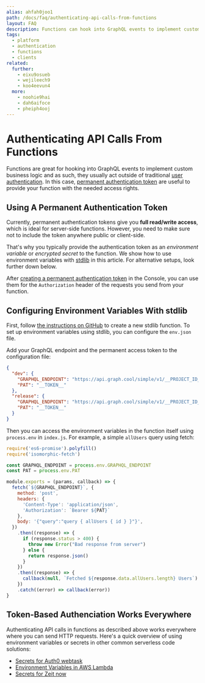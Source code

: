 ```yaml
---
alias: ahfah0joo1
path: /docs/faq/authenticating-api-calls-from-functions
layout: FAQ
description: Functions can hook into GraphQL events to implement custom business logic. Learn how authentication works with GraphQL in a serverless context.
tags:
  - platform
  - authentication
  - functions
  - clients
related:
  further:
    - eixu9osueb
    - wejileech9
    - koo4eevun4
  more:
    - noohie9hai
    - dah6aifoce
    - pheiph4ooj
---
```


# Authenticating API Calls From Functions

Functions are great for hooking into GraphQL events to implement custom business logic and as such, they usually act outside of traditional [user authentication](!alias-eixu9osueb). In this case, [permanent authentication token](!alias-wejileech9#permanent-authentication-token) are useful to provide your function with the needed access rights.

## Using A Permanent Authentication Token

Currently, permanent authentication tokens give you **full read/write access**, which is ideal for server-side functions. However, you need to make sure not to include the token anywhere public or client-side.

That's why you typically provide the authentication token as an *environment variable* or *encrypted secret* to the function. We show how to use environment variables with [stdlib](https://stdlib.com/) in this article. For alternative setups, look further down below.

After [creating a permanent authentication token](!alias-wejileech9#permanent-authentication-token) in the Console, you can use them for the `Authorization` header of the requests you send from your function.


## Configuring Environment Variables With stdlib

First, follow [the instructions on GitHub](https://github.com/stdlib/lib) to create a new stdlib function. To set up environment variables using stdlib, you can configure the `env.json` file.

Add your GraphQL endpoint and the permanent access token to the configuration file:

```json
{
  "dev": {
    "GRAPHQL_ENDPOINT": "https://api.graph.cool/simple/v1/__PROJECT_ID__",
    "PAT": "__TOKEN__"
  },
  "release": {
    "GRAPHQL_ENDPOINT": "https://api.graph.cool/simple/v1/__PROJECT_ID__",
    "PAT": "__TOKEN__"
  }
}
```

Then you can access the environment variables in the function itself using `process.env` in `index.js`. For example, a simple `allUsers` query using fetch:

```js
require('es6-promise').polyfill()
require('isomorphic-fetch')

const GRAPHQL_ENDPOINT = process.env.GRAPHQL_ENDPOINT
const PAT = process.env.PAT

module.exports = (params, callback) => {
  fetch(`${GRAPHQL_ENDPOINT}`, {
    method: 'post',
    headers: {
      'Content-Type': 'application/json',
      'Authorization': `Bearer ${PAT}`
    },
    body: '{"query":"query { allUsers { id } }"}',
  })
    .then((response) => {
      if (response.status > 400) {
        throw new Error("Bad response from server")
      } else {
        return response.json()
      }
    })
    .then((response) => {
      callback(null, `Fetched ${response.data.allUsers.length} Users`)
    })
    .catch((error) => callback(error))
}
```

## Token-Based Authenciation Works Everywhere

Authenticating API calls in functions as described above works everywhere where you can send HTTP requests. Here's a quick overview of using environment variables or secrets in other common serverless code solutions:

* [Secrets for Auth0 webtask](https://webtask.io/docs/wt-cli)
* [Environment Variables in AWS Lambda](http://docs.aws.amazon.com/lambda/latest/dg/env_variables.html)
* [Secrets for Zeit now](https://zeit.co/blog/environment-variables-secrets)
